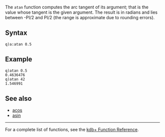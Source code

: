 The `atan` function computes the arc tangent of its argument; that is the value whose tangent is the given argument. The result is in radians and lies between -PI/2 and PI/2 (the range is approximate due to rounding errors).

Syntax
------

    q)a:atan 0.5

Example
-------

    q)atan 0.5
    0.4636476
    q)atan 42
    1.546991

See also
--------

-   [acos](Reference/acos "wikilink")
-   [asin](Reference/asin "wikilink")

------------------------------------------------------------------------

For a complete list of functions, see the [kdb+ Function Reference](Reference "wikilink").
